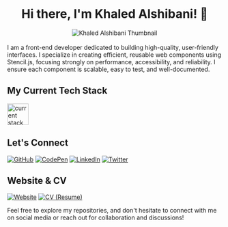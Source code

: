 <div align="center">
  <h1>Hi there, I'm Khaled Alshibani! 👋</h1>
  <img src="https://iili.io/J1Xl46X.png" alt="Khaled Alshibani Thumbnail" />
</div>
<br>
I am a front-end developer dedicated to building high-quality, user-friendly interfaces. I specialize in creating efficient, reusable web components using Stencil.js, focusing strongly on performance, accessibility, and reliability. I ensure each component is scalable, easy to test, and well-documented.

## My Current Tech Stack

<img src="https://iili.io/J1Xk2jt.png" alt="current stack" style="height: 50px;" />

## Let's Connect

[![GitHub](https://img.shields.io/badge/GitHub-Follow-9cf?style=for-the-badge&logo=github)](https://github.com/khaledsAlshibani)
[![CodePen](https://img.shields.io/badge/CodePen-Follow-9cf?style=for-the-badge&logo=codepen)](https://codepen.io/khaledsAlshibani)
[![LinkedIn](https://img.shields.io/badge/LinkedIn-Connect-9cf?style=for-the-badge&logo=linkedin)](https://linkedin.com/in/khaledsAlshibani)
[![Twitter](https://img.shields.io/badge/Twitter-Follow-9cf?style=for-the-badge&logo=x)](https://twitter.com/khaleds_saif)

## Website & CV

[![Website](https://img.shields.io/badge/Website-Visit-9cf?style=for-the-badge&logo=appveyor)](https://khaled.technway.biz/)
[![CV (Resume)](https://img.shields.io/badge/CV-View-9cf?style=for-the-badge&logo=appveyor)](https://khaled.technway.biz/assets/Khaled-Alshibani-Resume.pdf)

Feel free to explore my repositories, and don't hesitate to connect with me on social media or reach out for collaboration and discussions!
